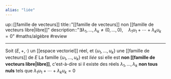```yaml
---
alias: "liée"
---
```

up::[[famille de vecteurs]]
title::"[[famille de vecteurs]] non [[famille de vecteurs libre|libre]]"
description::"$\exists \lambda_{1},\dots,\lambda _{k} \neq (0,\dots,0), \quad \lambda_{1}u_{1}+\cdots+\lambda _{k}u_{k} = 0$"
#maths/algèbre #review 

----
Soit $(E, +, \cdot)$ un [[espace vectoriel]] réel, et $\{u_1,\ldots,u_k\}$ une [[famille de vecteurs]] de $E$
La famille $\{u_1,\ldots,u_k\}$ est _liée_ ssi elle est **non [[famille de vecteurs libre|libre]]**,
c'est-à-dire si il existe des réels $\lambda_1,\ldots,\lambda_k$ **non tous nuls** tels que $\lambda_1u_1+\cdots+\lambda_ku_k = 0$

